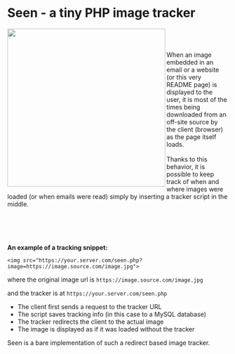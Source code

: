 # Seen - a tiny PHP image tracker

<img align="left" width="360" src="https://seen.datapp.tech/seen.php?image=images/graphic.png">
<br/><br/><br/>
When an image embedded in an email or a website (or this very README page) is displayed to the user, it is most of the times being downloaded from an off-site source by the client (browser) as the page itself loads.
<br/><br/>
Thanks to this behavior, it is possible to keep track of when and where images were loaded (or when emails were read) simply by inserting a tracker script in the middle.
<br/><br/><br/><br/><br/>

**An example of a tracking snippet:**

`<img src="https://your.server.com/seen.php?image=https://image.source.com/image.jpg">`

where the original image url is `https://image.source.com/image.jpg`

and the tracker is at `https://your.server.com/seen.php`

- The client first sends a request to the tracker URL
- The script saves tracking info (in this case to a MySQL database)
- The tracker redirects the client to the actual image
- The image is displayed as if it was loaded without the tracker

Seen is a bare implementation of such a redirect based image tracker.
